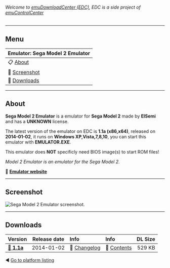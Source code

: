 ###### Welcome to [emuDownloadCenter (EDC)](https://github.com/PhoenixInteractiveNL/emuDownloadCenter/wiki/), EDC is a side project of [emuControlCenter](https://github.com/PhoenixInteractiveNL/emuControlCenter/wiki/)
***
## Menu
| **Emulator: Sega Model 2 Emulator** |
|:---------|
| :clipboard: [About](#about) |
| :sunrise: [Screenshot](#screenshot) |
| :floppy_disk: [Downloads](#downloads) |
***
## About
**Sega Model 2 Emulator** is a emulator for **Sega Model 2** made by **ElSemi** and has a **UNKNOWN** license.

The latest version of the emulator on EDC is **1.1a (x86,x64)**, released on **2014-01-02**, it runs on **Windows XP,Vista,7,8,10**, you can start this emulator with **EMULATOR.EXE**.

This emulator does **NOT** specificly need BIOS image(s) to start ROM files!

_Model 2 Emulator is an emulator for the Sega Model 2._

:link: [**Emulator website**](http://nebula.emulatronia.com)
***
## Screenshot
![](https://raw.githubusercontent.com/PhoenixInteractiveNL/emuDownloadCenter/master/hooks/m2emulator/screen.jpg "Sega Model 2 Emulator screenshot.")
***
## Downloads
| Version  | Release date  | Info       | Info       | DL Size    |
|:---------|:-------------:|:-----------|:-----------|-----------:|
| [:floppy_disk: **1.1a**](https://github.com/PhoenixInteractiveNL/edc-repo0004/raw/master/m2emulator/1.1a.7z) | 2014-01-02 | :page_facing_up: [Changelog](https://github.com/PhoenixInteractiveNL/edc-repo0004/blob/master/m2emulator/1.1a_changelog.txt) | :mag_right: [Contents](https://github.com/PhoenixInteractiveNL/edc-repo0004/blob/master/m2emulator/1.1a_contents.txt) | 529 KB |

:arrow_backward: [Go to platform listing](https://github.com/PhoenixInteractiveNL/emuDownloadCenter/wiki/EDC-Platform-List)
